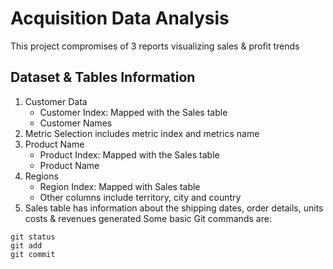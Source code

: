 # Acquisition Data Analysis
This project compromises of 3 reports visualizing sales & profit trends

## Dataset & Tables Information
1. Customer Data
   - Customer Index: Mapped with the Sales table
   - Customer Names
2. Metric Selection includes metric index and metrics name
3. Product Name
   - Product Index: Mapped with the Sales table
   - Product Name
 4. Regions
    - Region Index: Mapped with Sales table
    - Other columns include territory, city and country
 5. Sales table has information about the shipping dates, order details, units costs & revenues generated
Some basic Git commands are:
```
git status
git add
git commit
```

